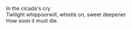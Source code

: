 In the cicada's cry    
Twilight whippoorwill, whistle on, sweet deepener    
How soon it must die.    

